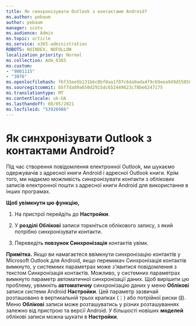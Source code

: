 ```yaml
---
title: Як синхронізувати Outlook з контактами Android?
ms.author: pebaum
author: pebaum
manager: scotv
ms.audience: Admin
ms.topic: article
ms.service: o365-administration
ROBOTS: NOINDEX, NOFOLLOW
localization_priority: Normal
ms.collection: Adm_O365
ms.custom:
- "9001115"
- "3076"
ms.openlocfilehash: f6f33ee5b131b6c0bf0aa1f07c6da9ada4f9c69eea949d55858f549b43ebd29a
ms.sourcegitcommit: b5f7da89a650d2915dc652449623c78be6247175
ms.translationtype: MT
ms.contentlocale: uk-UA
ms.lasthandoff: 08/05/2021
ms.locfileid: "53926986"
---
```

# <a name="how-does-outlook-sync-with-my-android-contacts"></a>Як синхронізувати Outlook з контактами Android?

Під час створення повідомлення електронної Outlook, ми шукаємо одержувачів з адресної книги Android і адресної Outlook книги. Крім того, ми надаємо можливість синхронізувати контакти з облікових записів електронної пошти з адресної книги Android для використання в інших програмах. 
 
**Щоб увімкнути цю функцію,**
 
1. На пристрої перейдіть до **Настройки**.

2. У **розділі Облікові** записи торкніться облікового запису, з який потрібно синхронізувати контакти.

3. Переведіть **повзунок Синхронізація** контактів увімк.
 
**Примітка.** Якщо ви намагаєтеся ввімкнути синхронізацію контактів у Microsoft Outlook  для Android, якщо перемикач Синхронізація контактів вимкнуто, у системних параметрах може *з'явитися* повідомлення з текстом Синхронізація контактів. Можливо, у системних параметрах вимкнуто параметр автоматичної синхронізації даних.  Щоб вирішити цю проблему, увімкніть **автоматичну** синхронізацію даних у меню **Облікові** записи системи Android **Настройки**. Цей параметр зазвичай розташовано в вертикальній трьох крапках (⋮) або потрійної риски (⫼). Меню  **Облікові** записи може розташуватись у різних розташуваннях залежно від пристрою та версії Android. У більшості новіших **моделей** облікові записи можна шукати в **Настройки**.